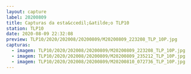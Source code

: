 ```yaml
---
layout: capture
label: 20200809
title: Capturas da esta&ccedil;&atilde;o TLP10
station: TLP10
date: 2020-08-09 22:32:08
preview: TLP10/2020/202008/20200809/M20200809_223208_TLP_10P.jpg
capturas:
  - imagem: TLP10/2020/202008/20200809/M20200809_223208_TLP_10P.jpg
  - imagem: TLP10/2020/202008/20200809/M20200809_235212_TLP_10P.jpg
  - imagem: TLP10/2020/202008/20200809/M20200810_072736_TLP_10P.jpg
---
```

